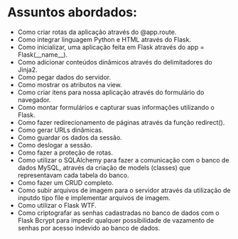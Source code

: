 <h1>Assuntos abordados:</h1>
<ul>
    <li>Como criar rotas da aplicação através do @app.route.</li>
    <li>Como integrar linguagem Python e HTML através do Flask.</li>
    <li>Como inicializar, uma aplicação feita em Flask através do app = Flask(__name__).</li>
    <li>Como adicionar conteúdos dinâmicos através do delimitadores do Jinja2.</li>
    <li>Como pegar dados do servidor.</li>
    <li>Como mostrar os atributos na view.</li>
    <li>Como criar itens para nossa aplicação através do formulário do navegador.</li>
    <li>Como montar formulários e capturar suas informações utilizando o Flask.</li>
    <li>Como fazer redirecionamento de páginas através da função redirect().</li>
    <li>Como gerar URLs dinâmicas.</li>
    <li>Como guardar os dados da sessão.</li>
    <li>Como deslogar a sessão.</li>
    <li>Como fazer a proteção de rotas.</li>
    <li>Como utilizar o SQLAlchemy para fazer a comunicação com o banco de dados MySQL, através da criação de models (classes) que representavam cada tabela do banco.</li>
    <li>Como fazer um CRUD completo.</li>
    <li>Como subir arquivos de imagem para o servidor através da utilização de inputdo tipo file e implementar arquivos de imagem.</li>
    <li>Como utilizar o Flask WTF.</li>
    <li>Como criptografar as senhas cadastradas no banco de dados com o Flask Bcrypt para impedir qualquer possibilidade de vazamento de senhas por acesso indevido ao banco de dados.</li>
</ul>